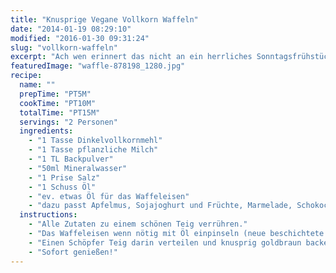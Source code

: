 ```yaml
---
title: "Knusprige Vegane Vollkorn Waffeln"
date: "2014-01-19 08:29:10"
modified: "2016-01-30 09:31:24"
slug: "vollkorn-waffeln"
excerpt: "Ach wen erinnert das nicht an ein herrliches Sonntagsfrühstück! Frische warme knusprige Waffeln und der Tag ist schön."
featuredImage: "waffle-878198_1280.jpg"
recipe:
  name: ""
  prepTime: "PT5M"
  cookTime: "PT10M"
  totalTime: "PT15M"
  servings: "2 Personen"
  ingredients:
    - "1 Tasse Dinkelvollkornmehl"
    - "1 Tasse pflanzliche Milch"
    - "1 TL Backpulver"
    - "50ml Mineralwasser"
    - "1 Prise Salz"
    - "1 Schuss Öl"
    - "ev. etwas Öl für das Waffeleisen"
    - "dazu passt Apfelmus, Sojajoghurt und Früchte, Marmelade, Schokocreme und alles was Dir sonst noch so einfällt"
  instructions:
    - "Alle Zutaten zu einem schönen Teig verrühren."
    - "Das Waffeleisen wenn nötig mit Öl einpinseln (neue beschichtete Waffeleisen tun´s auch ohne) und heiß werden lassen."
    - "Einen Schöpfer Teig darin verteilen und knusprig goldbraun backen lassen."
    - "Sofort genießen!"
---
```


